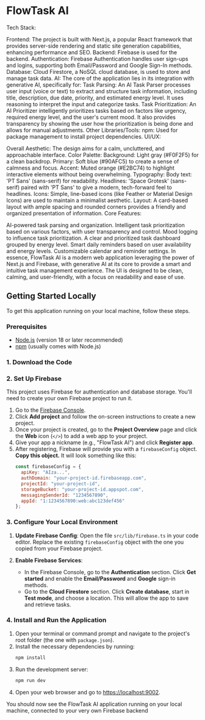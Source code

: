 # FlowTask AI

Tech Stack:

Frontend: The project is built with Next.js, a popular React framework that provides server-side rendering and static site generation capabilities, enhancing performance and SEO.
Backend: Firebase is used for the backend.
Authentication: Firebase Authentication handles user sign-ups and logins, supporting both Email/Password and Google Sign-In methods.
Database: Cloud Firestore, a NoSQL cloud database, is used to store and manage task data.
AI: The core of the application lies in its integration with generative AI, specifically for:
Task Parsing: An AI Task Parser processes user input (voice or text) to extract and structure task information, including title, description, due date, priority, and estimated energy level. It uses reasoning to interpret the input and categorize tasks.
Task Prioritization: An AI Prioritizer intelligently prioritizes tasks based on factors like urgency, required energy level, and the user's current mood. It also provides transparency by showing the user how the prioritization is being done and allows for manual adjustments.
Other Libraries/Tools:
npm: Used for package management to install project dependencies.
UI/UX:

Overall Aesthetic: The design aims for a calm, uncluttered, and approachable interface.
Color Palette:
Background: Light gray (#F0F2F5) for a clean backdrop.
Primary: Soft blue (#90AFC5) to create a sense of calmness and focus.
Accent: Muted orange (#E2BC74) to highlight interactive elements without being overwhelming.
Typography:
Body text: 'PT Sans' (sans-serif) for readability.
Headlines: 'Space Grotesk' (sans-serif) paired with 'PT Sans' to give a modern, tech-forward feel to headlines.
Icons: Simple, line-based icons (like Feather or Material Design Icons) are used to maintain a minimalist aesthetic.
Layout: A card-based layout with ample spacing and rounded corners provides a friendly and organized presentation of information.
Core Features:

AI-powered task parsing and organization.
Intelligent task prioritization based on various factors, with user transparency and control.
Mood logging to influence task prioritization.
A clear and prioritized task dashboard grouped by energy level.
Smart daily reminders based on user availability and energy levels.
Customizable calendar and reminder settings.
In essence, FlowTask AI is a modern web application leveraging the power of Next.js and Firebase, with generative AI at its core to provide a smart and intuitive task management experience. The UI is designed to be clean, calming, and user-friendly, with a focus on readability and ease of use.

## Getting Started Locally

To get this application running on your local machine, follow these steps.

### Prerequisites

- [Node.js](httpss://nodejs.org/en) (version 18 or later recommended)
- [npm](httpss://www.npmjs.com/) (usually comes with Node.js)

### 1. Download the Code

### 2. Set Up Firebase

This project uses Firebase for authentication and database storage. You'll need to create your own Firebase project to run it.

1.  Go to the [Firebase Console](httpss://console.firebase.google.com/).
2.  Click **Add project** and follow the on-screen instructions to create a new project.
3.  Once your project is created, go to the **Project Overview** page and click the **Web** icon (`</>`) to add a web app to your project.
4.  Give your app a nickname (e.g., "FlowTask AI") and click **Register app**.
5.  After registering, Firebase will provide you with a `firebaseConfig` object. **Copy this object.** It will look something like this:
    ```javascript
    const firebaseConfig = {
      apiKey: "AIza...",
      authDomain: "your-project-id.firebaseapp.com",
      projectId: "your-project-id",
      storageBucket: "your-project-id.appspot.com",
      messagingSenderId: "1234567890",
      appId: "1:1234567890:web:abc123def456"
    };
    ```

### 3. Configure Your Local Environment

1.  **Update Firebase Config**: Open the file `src/lib/firebase.ts` in your code editor. Replace the existing `firebaseConfig` object with the one you copied from your Firebase project.

2.  **Enable Firebase Services**:
    *   In the Firebase Console, go to the **Authentication** section. Click **Get started** and enable the **Email/Password** and **Google** sign-in methods.
    *   Go to the **Cloud Firestore** section. Click **Create database**, start in **Test mode**, and choose a location. This will allow the app to save and retrieve tasks.

### 4. Install and Run the Application

1.  Open your terminal or command prompt and navigate to the project's root folder (the one with `package.json`).
2.  Install the necessary dependencies by running:
    ```bash
    npm install
    ```
3.  Run the development server:
    ```bash
    npm run dev
    ```
4.  Open your web browser and go to [https://localhost:9002](https://localhost:9002).

You should now see the FlowTask AI application running on your local machine, connected to your very own Firebase backend